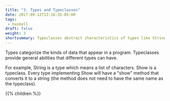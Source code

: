 ```yaml
---
title: "3. Types and Typeclasses"
date: 2017-09-12T13:18:35-05:00
tags:
 - haskell
draft: false
weight: 3
shortsummary: Typeclasses abstract characteristics of types like String or Int.
---
```

Types categorize the kinds of data that appear in a program. Typeclasses provide general abilities that different types can have. 
<!--more-->

For example, String is a type which means a list of characters. Show is a typeclass. Every type implementing Show will have a "show" method that converts it to a string (the method does not need to have the same name as the typeclass). 


{{% children %}}
